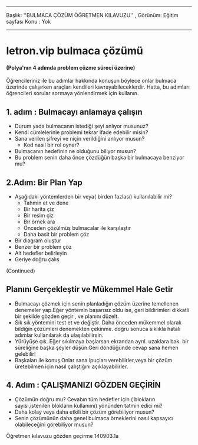 * * *

Başlık: ''BULMACA ÇÖZÜM ÖĞRETMEN KILAVUZU'' , Görünüm: Eğitim sayfası Konu : Yok

* * *

# letron.vip bulmaca çözümü

#### (Polya'nın 4 adımda problem çözme süreci üzerine)

Öğrencileriniz ile bu adımlar hakkında konuşun böylece onlar bulmaca üzerinde çalışırken araçları kendileri kavrayabileceklerdir. Hatta, bu adımları öğrencileri sorular sormaya yönlendirmek için kullanın.

## 1. adım : Bulmacayı anlamaya çalışın

  * Durum yada bulmacanın istediği şeyi anlıyor musunuz?
  * Kendi cümlelerinle problemi tekrar ifade edebilir misin?
  * Sana verilen şifreyi ve niçin verildiğini anlıyor musun? 
      * Kod nasıl bir rol oynar?
  * Bulmacanın hedefinin ne olduğunu biliyor musun?
  * Bu problem senin daha önce çözdüğün başka bir bulmacaya benziyor mu?

## 2.Adım: Bir Plan Yap

  * Aşağıdaki yöntemlerden bir veya( birden fazlası) kullanılabilir mi? 
      * Tahmin et ve dene
      * Bir harita çiz
      * Bir resim çiz
      * Bir örnek ara
      * Önceden çözülmüş bulmacalar ile karşılaştır
      * Daha basit bir problem çöz
  * Bir diagram oluştur
  * Benzer bir problem çöz
  * Alt hedefler belirleyin
  * Geriye doğru çalış

(Continued)

## Planını Gerçekleştir ve Mükemmel Hale Getir

  * Bulmacayı çözmek için senin planladığın çözüm üzerine temellenen denemeler yap.Eğer yöntemin başarısız oldu ise, geri bildirimleri dikkatli bir şekilde gözden geçir , ve planını düzelt.
  * Sık sık yöntemini test et ve değiştir. Daha önceden mükemmel olarak bildiğin çözümleri denemekten çekinme. doğru sonuca sıklıkla hatalı adımlar kullanılarak da ulaşılabilirsin.
  * Yürüyüşe çık. Eğer sıkılmaya başlarsan ekrandan ayrıl. uzaklara bak. bir süreliğine başka şeyler düşün.Geri döndüğünde cevap sana hemen gelebilir!
  * Başkaları ile konuş.Onlar sana ipuçları verebilirler,veya bir çözüm üretebilmen için nasıl çalıştığını açıklayabilirler.

## 4. Adım : ÇALIŞMANIZI GÖZDEN GEÇİRİN

  * Çözümün doğru mu? Cevabın tüm hedefler için ( blokların sayısı,istenilen blokların kullanımı) yönünden tatmin edici mi?
  * Daha kolay veya daha etkili bir çözüm görebiliyor musun?
  * Senin çözümünün daha genel bulmaca örneklerini nasıl kapsayıcı olabileceğini görebiliyor musun?

Öğretmen kılavuzu gözden geçirme 140903.1a